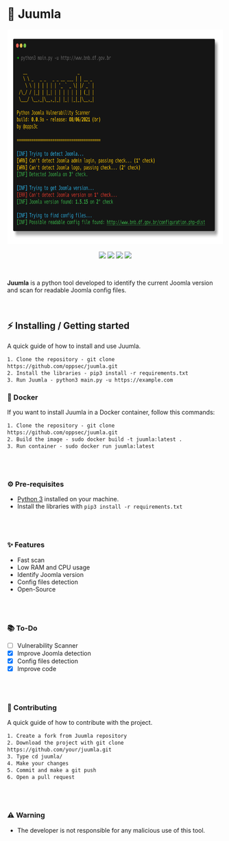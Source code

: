# 🦁 Juumla
<div align="center">
    <img src="./design/out.png" width="700" height="500">
</div>

<p align="center">
    <img src="https://img.shields.io/github/license/oppsec/juumla?color=orange&logo=github&logoColor=orange&style=for-the-badge">
    <img src="https://img.shields.io/github/issues/oppsec/juumla?color=orange&logo=github&logoColor=orange&style=for-the-badge">
    <img src="https://img.shields.io/github/stars/oppsec/juumla?color=orange&label=STARS&logo=github&logoColor=orange&style=for-the-badge">
    <img src="https://img.shields.io/github/languages/code-size/oppsec/juumla?color=orange&logo=github&logoColor=orange&style=for-the-badge">
</p>

<br>

<p> <b>Juumla</b> is a python tool developed to identify the current Joomla version and scan for readable Joomla config files. </p>

<br>

## ⚡ Installing / Getting started

<p> A quick guide of how to install and use Juumla. </p>

```
1. Clone the repository - git clone https://github.com/oppsec/juumla.git
2. Install the libraries - pip3 install -r requirements.txt
3. Run Juumla - python3 main.py -u https://example.com
```

### 🐳 Docker
If you want to install Juumla in a Docker container, follow this commands:

```
1. Clone the repository - git clone https://github.com/oppsec/juumla.git
2. Build the image - sudo docker build -t juumla:latest .
3. Run container - sudo docker run juumla:latest
```

<br><br>

### ⚙️ Pre-requisites
- [Python 3](https://www.python.org/downloads/) installed on your machine.
- Install the libraries with `pip3 install -r requirements.txt`

<br><br>

### ✨ Features
- Fast scan
- Low RAM and CPU usage
- Identify Joomla version
- Config files detection
- Open-Source

<br><br>

### 📚 To-Do
- [ ] Vulnerability Scanner
- [x] Improve Joomla detection
- [x] Config files detection
- [x] Improve code

<br><br>

### 🔨 Contributing

A quick guide of how to contribute with the project.

```
1. Create a fork from Juumla repository
2. Download the project with git clone https://github.com/your/juumla.git
3. Type cd juumla/
4. Make your changes
5. Commit and make a git push
6. Open a pull request
```

<br><br>

### ⚠️ Warning
- The developer is not responsible for any malicious use of this tool.
